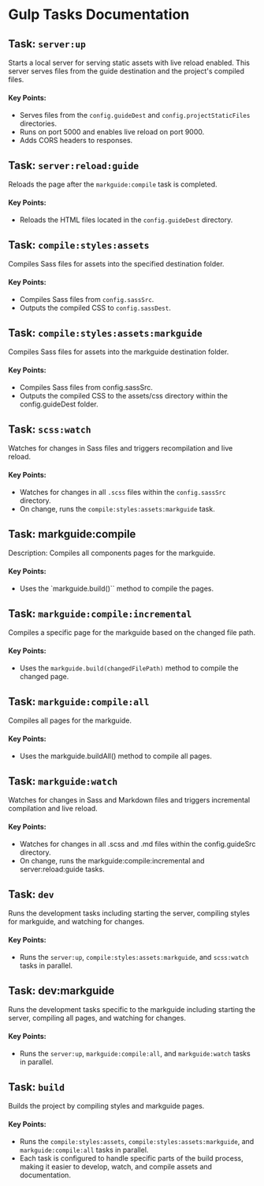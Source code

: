 # Gulp Tasks Documentation

## Task: `server:up`

Starts a local server for serving static assets with live reload enabled. This server serves files from the guide destination and the project's compiled files.

#### Key Points:

- Serves files from the `config.guideDest` and `config.projectStaticFiles` directories.
- Runs on port 5000 and enables live reload on port 9000.
- Adds CORS headers to responses.

## Task: `server:reload:guide`

Reloads the page after the `markguide:compile` task is completed.

#### Key Points:

- Reloads the HTML files located in the `config.guideDest` directory.

## Task: `compile:styles:assets`

Compiles Sass files for assets into the specified destination folder.

#### Key Points:

- Compiles Sass files from `config.sassSrc`.
- Outputs the compiled CSS to `config.sassDest`.

## Task: `compile:styles:assets:markguide`

Compiles Sass files for assets into the markguide destination folder.

#### Key Points:

- Compiles Sass files from config.sassSrc.
- Outputs the compiled CSS to the assets/css directory within the config.guideDest folder.

## Task: `scss:watch`

Watches for changes in Sass files and triggers recompilation and live reload.

#### Key Points:

- Watches for changes in all `.scss` files within the `config.sassSrc` directory.
- On change, runs the `compile:styles:assets:markguide` task.


## Task: markguide:compile
Description: Compiles all components pages for the markguide.

#### Key Points:

- Uses the `markguide.build()`` method to compile the pages.

## Task: `markguide:compile:incremental`

Compiles a specific page for the markguide based on the changed file path.


#### Key Points:

- Uses the `markguide.build(changedFilePath)` method to compile the changed page.

## Task: `markguide:compile:all`

Compiles all pages for the markguide.

#### Key Points:

- Uses the markguide.buildAll() method to compile all pages.

## Task: `markguide:watch`

Watches for changes in Sass and Markdown files and triggers incremental compilation and live reload.

#### Key Points:

- Watches for changes in all .scss and .md files within the config.guideSrc directory.
- On change, runs the markguide:compile:incremental and server:reload:guide tasks.

## Task: `dev`

Runs the development tasks including starting the server, compiling styles for markguide, and watching for changes.

#### Key Points:

- Runs the `server:up`, `compile:styles:assets:markguide`, and `scss:watch` tasks in parallel.

## Task: dev:markguide

Runs the development tasks specific to the markguide including starting the server, compiling all pages, and watching for changes.

#### Key Points:

- Runs the `server:up`, `markguide:compile:all`, and `markguide:watch` tasks in parallel.

## Task: `build`

Builds the project by compiling styles and markguide pages.

#### Key Points:

- Runs the `compile:styles:assets`, `compile:styles:assets:markguide`, and `markguide:compile:all` tasks in parallel.
- Each task is configured to handle specific parts of the build process, making it easier to develop, watch, and compile assets and documentation.
